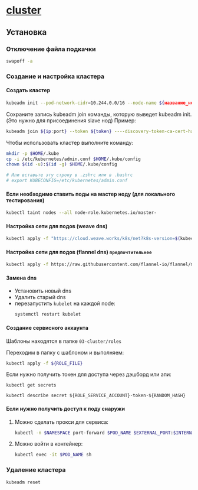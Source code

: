 # [cluster](https://kubernetes.io/docs/setup/production-environment/tools/kubeadm/create-cluster-kubeadm/)

## Установка

### Отключение файла подкачки

```bash
swapoff -a
```

### Создание и настройка кластера

#### Создать кластер

```bash
kubeadm init --pod-network-cidr=10.244.0.0/16 --node-name ${название_ноды}
```

Сохраните запись kubeadm join команды, которую выведет kubeadm init. (Это нужно для присоединения slave нод) Пример:

```bash
kubeadm join ${ip:port} --token ${token} ----discovery-token-ca-cert-hash ${ca}
```

Чтобы использовать кластер выполните команду:

```bash
mkdir -p $HOME/.kube
cp -i /etc/kubernetes/admin.conf $HOME/.kube/config
chown $(id -u):$(id -g) $HOME/.kube/config

# Или вставьте эту строку в .zshrc или в .bashrc
# export KUBECONFIG=/etc/kubernetes/admin.conf
```

#### Если необходимо ставить поды на мастер ноду (для локального тестирования)

```bash
kubectl taint nodes --all node-role.kubernetes.io/master-
```

#### Настройка сети для подов (weave dns)

```bash
kubectl apply -f "https://cloud.weave.works/k8s/net?k8s-version=$(kubectl version | base64 | tr -d '\n')"
```

#### Настройка сети для подов (flannel dns) **`предпочтительнее`**

```bash
kubectl apply -f https://raw.githubusercontent.com/flannel-io/flannel/master/Documentation/kube-flannel.yml
```

#### Замена dns

* Установить новый dns
* Удалить старый dns
* перезапустить `kubelet` на каждой node:
  ```bash
  systemctl restart kubelet
  ```

#### Создание сервисного аккаунта

Шаблоны находятся в папке `03-cluster/roles`

Переходим в папку с шаблоном и выполняем:

```bash
kubectl apply -f ${ROLE_FILE}
```

Если нужно получить токен для доступа через дэшборд или апи:

```cubectl
kubectl get secrets

kubectl describe secret ${ROLE_SERVICE_ACCOUNT}-token-${RANDOM_HASH}
```

#### Если нужно получить доступ к поду снаружи

1. Можно сделать прокси для сервиса:
   ```bash
   kubectl -n $NAMESPACE port-forward $POD_NAME $EXTERNAL_PORT:$INTERNAL_PORT
   ```
2. Можно войти в контейнер:
   ```bash
   kubectl exec -it $POD_NAME sh
   ```

### Удаление кластера

```bash
kubeadm reset
```
